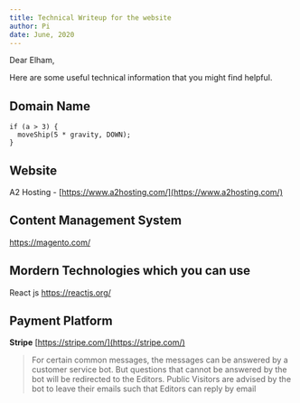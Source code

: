 ```yaml
---
title: Technical Writeup for the website
author: Pi
date: June, 2020
---
```


Dear Elham,

Here are some useful technical information that you might find helpful.

## Domain Name

~~~~~~~
if (a > 3) {
  moveShip(5 * gravity, DOWN);
}
~~~~~~~

## Website

A2 Hosting - [https://www.a2hosting.com/](https://www.a2hosting.com/)

## Content Management System
https://magento.com/

## Mordern Technologies which you can use
React js https://reactjs.org/

## Payment Platform
**Stripe** [https://stripe.com/](https://stripe.com/)


>For certain common messages, the messages can be answered by a customer service bot. But questions that cannot be answered by the bot will be redirected to the Editors. Public Visitors are advised by the bot to leave their emails such that Editors can reply by email 
